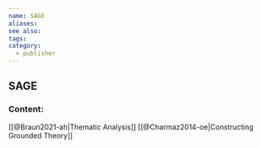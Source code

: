 ```yaml
---
name: SAGE
aliases:
see also:
tags:
category:
  - publisher
---
```


## SAGE

### Content:
[[@Braun2021-ah|Thematic Analysis]]
[[@Charmaz2014-oe|Constructing Grounded Theory]]